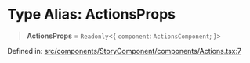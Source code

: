# Type Alias: ActionsProps

> **ActionsProps** = `Readonly`\<\{ `component`: `ActionsComponent`; \}\>

Defined in: [src/components/StoryComponent/components/Actions.tsx:7](https://github.com/laruss/react-text-game/blob/59d7b8f771aa0b3a193326c59fd60a3d4ca5383b/packages/ui/src/components/StoryComponent/components/Actions.tsx#L7)
